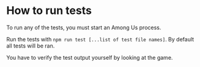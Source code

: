 
# How to run tests

To run any of the tests, you must start an Among Us process.

Run the tests with `npm run test [...list of test file names]`. By default all tests will be ran.

You have to verify the test output yourself by looking at the game. 